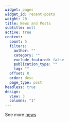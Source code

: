 ```yaml
---
widget: pages
widget_id: recent-posts
weight: 20
title: News and Posts
subtitle: null
active: true
content:
  count: 5
  filters:
    author: ""
    category: ""
    exclude_featured: false
    publication_type: ""
    tag: ""
  offset: 0
  order: desc
  page_type: post
headless: true
design:
  view: 3
  columns: "1"
---
```

See more [news](crlts.netlify.app/post/)